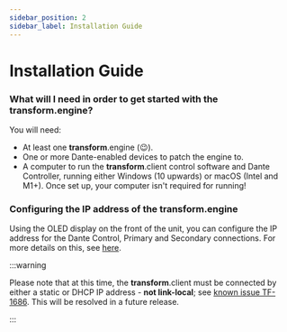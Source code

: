 ```yaml
---
sidebar_position: 2
sidebar_label: Installation Guide
---
```


# Installation Guide

### What will I need in order to get started with the **transform**.engine?

You will need:

- At least one **transform**.engine (:wink:).
- One or more Dante-enabled devices to patch the engine to.
- A computer to run the **transform**.client control software and Dante Controller, running either Windows (10 upwards) or macOS (Intel and M1+). Once set up, your computer isn't required for running!

### Configuring the IP address of the **transform**.engine

Using the OLED display on the front of the unit, you can configure the IP address for the Dante Control, Primary and Secondary connections.
For more details on this, see [here](../transform.engine/oled.md).

:::warning

Please note that at this time, the **transform**.client must be connected by either a static or DHCP IP address - **not link-local**; see [known issue TF-1686](../known-issues.md).
This will be resolved in a future release.

:::
